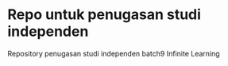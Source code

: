 # Repo untuk penugasan studi independen
Repository penugasan studi independen batch9 Infinite Learning
